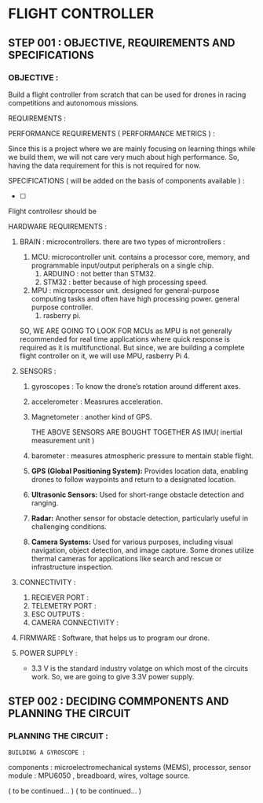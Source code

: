 # FLIGHT CONTROLLER

## STEP 001 : OBJECTIVE, REQUIREMENTS AND SPECIFICATIONS

### OBJECTIVE :

Build a flight controller from scratch that can be used for drones in racing competitions and autonomous missions.

REQUIREMENTS  :

PERFORMANCE REQUIREMENTS ( PERFORMANCE METRICS ) :

Since this is a project where we are mainly focusing on learning things while we build them, we will not care very much about high performance. So, having the data requirement for this is not required for now.

SPECIFICATIONS ( will be added on the basis of components available ) :

- [ ]  

Flight controllesr should be 

HARDWARE REQUIREMENTS : 

1. BRAIN : microcontrollers. there are two types of microntrollers :
    1. MCU: microcontroller unit.  contains a processor core, memory, and programmable input/output peripherals on a single chip.
        1. ARDUINO : not better than STM32.
        2. STM32 : better because of high processing speed.
    2. MPU : microprocessor unit.  designed for general-purpose computing tasks and often have high processing power. general purpose controller.
        1. rasberry pi.
    
    SO, WE ARE GOING TO LOOK FOR MCUs as MPU is not generally recommended for real time applications where quick response is required as it is multifunctional. But since, we are building a complete flight controller on it, we will use MPU, rasberry Pi 4.
    
2. SENSORS : 
    1. gyroscopes : To know the drone’s rotation around different axes.
    2.  accelerometer : Measrures acceleration.
    3. Magnetometer : another kind of GPS.
        
        THE ABOVE SENSORS ARE BOUGHT TOGETHER AS IMU( inertial measurement unit )
        
    4. barometer : measures atmospheric pressure to mentain stable flight.
    5. **GPS (Global Positioning System):** Provides location data, enabling drones to follow waypoints and return to a designated location. 
    6. **Ultrasonic Sensors:** Used for short-range obstacle detection and ranging.
    7. **Radar:** Another sensor for obstacle detection, particularly useful in challenging conditions.
    8. **Camera Systems:** Used for various purposes, including visual navigation, object detection, and image capture. Some drones utilize thermal cameras for applications like search and rescue or infrastructure inspection.
3. CONNECTIVITY :
    1. RECIEVER PORT :
    2. TELEMETRY PORT :
    3. ESC OUTPUTS : 
    4. CAMERA CONNECTIVITY :
4. FIRMWARE : Software, that helps us to program our drone.
5. POWER SUPPLY :
    - 3.3 V is the standard industry volatge on which most of the circuits work. So, we are going to give 3.3V power supply.

## STEP 002 : DECIDING COMMPONENTS AND PLANNING THE CIRCUIT

### PLANNING THE CIRCUIT :
    BUILDING A GYROSCOPE : 
components : microelectromechanical systems (MEMS), processor, sensor module : MPU6050 , breadboard, wires, voltage source.

 ( to be continued… )
( to be continued… )
